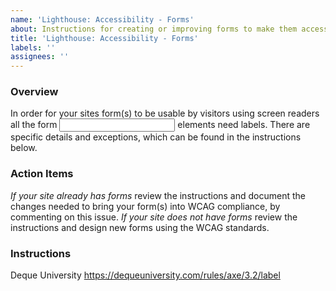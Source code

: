 ```yaml
---
name: 'Lighthouse: Accessibility - Forms'
about: Instructions for creating or improving forms to make them accessible when visitors use screen readers   AKA Form <input> elements must have labels
title: 'Lighthouse: Accessibility - Forms'
labels: ''
assignees: ''
---
```


### Overview

In order for your sites form(s) to be usable by visitors using screen readers all the form <input> elements need labels.  There are specific details and exceptions, which can be found in the instructions below.

### Action Items

*If your site already has forms* review the instructions and document the changes needed to bring your form(s) into WCAG compliance, by commenting on this issue.
*If your site does not have forms* review the instructions and design new forms using the WCAG standards.

### Instructions

Deque University
https://dequeuniversity.com/rules/axe/3.2/label
